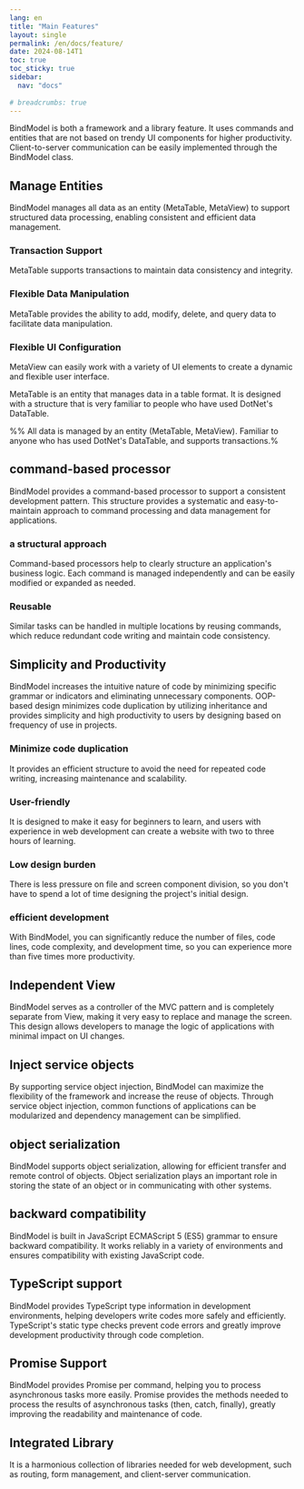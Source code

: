 ```yaml
---
lang: en
title: "Main Features"
layout: single
permalink: /en/docs/feature/
date: 2024-08-14T1
toc: true
toc_sticky: true
sidebar:
  nav: "docs"
  
# breadcrumbs: true
---
```


BindModel is both a framework and a library feature. It uses commands and entities that are not based on trendy UI components for higher productivity. Client-to-server communication can be easily implemented through the BindModel class.


## Manage Entities

BindModel manages all data as an entity (MetaTable, MetaView) to support structured data processing, enabling consistent and efficient data management.

### Transaction Support 
MetaTable supports transactions to maintain data consistency and integrity.

### Flexible Data Manipulation 
MetaTable provides the ability to add, modify, delete, and query data to facilitate data manipulation.

### Flexible UI Configuration 
MetaView can easily work with a variety of UI elements to create a dynamic and flexible user interface.

MetaTable is an entity that manages data in a table format. It is designed with a structure that is very familiar to people who have used DotNet's DataTable.

%% All data is managed by an entity (MetaTable, MetaView).
Familiar to anyone who has used DotNet's DataTable, and supports transactions.%


## command-based processor

BindModel provides a command-based processor to support a consistent development pattern. This structure provides a systematic and easy-to-maintain approach to command processing and data management for applications.

###  a structural approach
Command-based processors help to clearly structure an application's business logic. Each command is managed independently and can be easily modified or expanded as needed.
### Reusable
Similar tasks can be handled in multiple locations by reusing commands, which reduce redundant code writing and maintain code consistency.


## Simplicity and Productivity

BindModel increases the intuitive nature of code by minimizing specific grammar or indicators and eliminating unnecessary components. OOP-based design minimizes code duplication by utilizing inheritance and provides simplicity and high productivity to users by designing based on frequency of use in projects.

### Minimize code duplication
It provides an efficient structure to avoid the need for repeated code writing, increasing maintenance and scalability.

### User-friendly
It is designed to make it easy for beginners to learn, and users with experience in web development can create a website with two to three hours of learning.

### Low design burden
There is less pressure on file and screen component division, so you don't have to spend a lot of time designing the project's initial design.

### efficient development
With BindModel, you can significantly reduce the number of files, code lines, code complexity, and development time, so you can experience more than five times more productivity.


## Independent View

BindModel serves as a controller of the MVC pattern and is completely separate from View, making it very easy to replace and manage the screen. This design allows developers to manage the logic of applications with minimal impact on UI changes.


## Inject service objects

By supporting service object injection, BindModel can maximize the flexibility of the framework and increase the reuse of objects. Through service object injection, common functions of applications can be modularized and dependency management can be simplified.


## object serialization

BindModel supports object serialization, allowing for efficient transfer and remote control of objects. Object serialization plays an important role in storing the state of an object or in communicating with other systems.


## backward compatibility

BindModel is built in JavaScript ECMAScript 5 (ES5) grammar to ensure backward compatibility. It works reliably in a variety of environments and ensures compatibility with existing JavaScript code.


## TypeScript support

BindModel provides TypeScript type information in development environments, helping developers write codes more safely and efficiently. TypeScript's static type checks prevent code errors and greatly improve development productivity through code completion.


## Promise Support

BindModel provides Promise per command, helping you to process asynchronous tasks more easily. Promise provides the methods needed to process the results of asynchronous tasks (then, catch, finally), greatly improving the readability and maintenance of code.


## Integrated Library

It is a harmonious collection of libraries needed for web development, such as routing, form management, and client-server communication.


